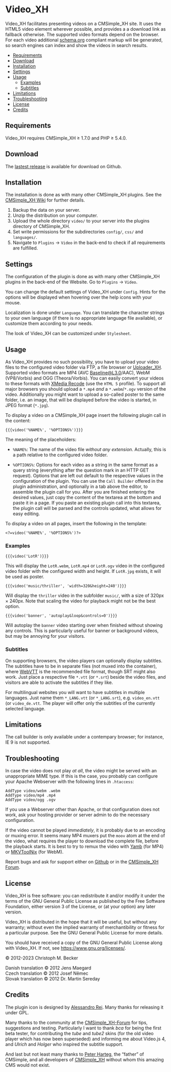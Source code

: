 # Video_XH

Video_XH facilitates presenting videos on a CMSimple_XH site. It uses the
HTML5 video element wherever possible, and provides a a download link as
fallback otherwise. The supported video formats depend on the browser.
For each video additional <a href="https://schema.org/">schema.org</a>
compliant markup will be generated, so search engines can index and show the
videos in search results.

- [Requirements](#requirements)
- [Download](#download)
- [Installation](#installation)
- [Settings](#settings)
- [Usage](#usage)
  - [Examples](#examples)
  - [Subtitles](#subtitles)
- [Limitations](#limitations)
- [Troubleshooting](#troubleshooting)
- [License](#license)
- [Credits](#credits)

## Requirements

Video_XH requires CMSimple_XH ≥ 1.7.0 and PHP ≥ 5.4.0.

## Download

The [lastest release](https://github.com/cmb69/video_xh/releases/latest)
is available for download on Github.

## Installation

The installation is done as with many other CMSimple_XH plugins. See the
[CMSimple_XH Wiki](https://wiki.cmsimple-xh.org/?for-users/working-with-the-cms/plugins)
for further details.

1. Backup the data on your server.
1. Unzip the distribution on your computer.
1. Upload the whole directory `video/` to your server into
   the plugins directory of CMSimple_XH.
1. Set write permissions for the subdirectories `config/`,
   `css/` and `languages/`.
1. Navigate to `Plugins` → `Video` in the back-end to check
   if all requirements are fulfilled.

## Settings

The configuration of the plugin is done as with many other CMSimple_XH plugins
in the back-end of the Website. Go to `Plugins` → `Video`.

You can change the default settings of Video_XH under `Config`. Hints
for the options will be displayed when hovering over the help icons with
your mouse.

Localization is done under `Language`. You can translate the character
strings to your own language (if there is no appropriate language file
available), or customize them according to your needs.

The look of Video_XH can be customized under `Stylesheet`.

## Usage

As Video_XH provides no such possibility, you have to upload your video
files to the configured video folder via FTP, a file browser or
[Uploader_XH](https://github.com/cmb69/uploader_xh).
Supported video formats are MP4 (AVC Baseline@L3.0/AAC), WebM (VP8/Vorbis)
and OGG (Theora/Vorbis).
You can easily convert your videos to these formats with
[XMedia Recode](https://www.xmedia-recode.de/) (use the `HTML 5` profile).
To support all major browsers you should upload a
`*.mp4` *and* a `*.webm`/`*.ogv` version of the video.
Additionally you might want to upload a so-called
poster to the same folder, i.e. an image, that will be displayed before the
video is started, in JPEG format (`*.jpg`).

To display a video on a CMSimple_XH page insert the following plugin call in
the content:

    {{{video('%NAME%', '%OPTIONS%')}}}

The meaning of the placeholders:

- `%NAME%`:
  The name of the video file *without any extension*.
  Actually, this is a path relative to the configured video folder.

- `%OPTIONS%`:
  Options for each video as a string in the same format as a query string
  (everything after the question mark in an HTTP GET request).
  Options that are left out default to the respective values in the
  configuration of the plugin.
  You can use the `Call Builder` offered in the plugin administration,
  and optionally in a tab above the editor, to assemble the plugin call for
  you.
  After you are finished entering the desired values, just copy the
  content of the textarea at the bottom and paste it in a page.
  If you paste an existing plugin call into this textarea, the plugin call will
  be parsed and the controls updated, what allows for easy editing.

To display a video on all pages, insert the following in the template:

    <?=video('%NAME%', '%OPTIONS%')?>

### Examples

    {{{video('LotR')}}}

This will display the `LotR.webm`, `LotR.mp4` or `LotR.ogv` video in the
configured video folder with the configured width and height.
If `LotR.jpg` exists, it will be used as poster.

    {{{video('music/thriller', 'width=320&height=240')}}}

Will display the `thriller` video in the subfolder `music/`,
with a size of 320px × 240px.
Note that scaling the video for playback might not be the best option.

    {{{video('banner', 'autoplay&loop&controls=0')}}}

Will autoplay the `banner` video starting over when finished
without showing any controls.
This is particularly useful for banner or background videos,
but may be annoying for your visitors.

### Subtitles

On supporting browsers, the video players can optionally display subtitles.
The subtitles have to be in separate files (not muxed into the container),
where [WebVTT](https://developer.mozilla.org/en-US/docs/Web/API/WebVTT_API)
is the recommended file format, though SRT might also work.
Just place a respective file `*.vtt` (or `*.srt`) beside the video files,
and visitors are able to activate the subtitles if they like.

For multilingual websites you will want to have subtitles in multiple languages.
Just name them `*_LANG.vtt` (or `*_LANG.srt`), e.g. `video_en.vtt` (or
`video_de.vtt`.
The player will offer only the subtitles of the currently selected language.

## Limitations

The call builder is only available under a contempary browser; for instance,
IE 9 is not supported.

## Troubleshooting

In case the video does not play *at all*, the video might be served
with an unappropriate MIME type.
If this is the case, you probably can configure your Apache Webserver
with the following lines in `.htaccess`:

    AddType video/webm .webm
    AddType video/mp4 .mp4
    AddType video/ogg .ogv

If you use a Webserver other than Apache, or that configuration does not work,
ask your hosting provider or server admin to do the necessary configuration.

If the video cannot be played *immediately*,
it is probably due to an encoding or muxing error.
It seems many MP4 muxers put the `moov` atom at the end of the video,
what requires the player to download the complete file,
before the playback starts.
It is best to try to remux the video with
[Yamb](http://yamb.unite-video.com/) (for MP4) or
[MKVToolNix](https://mkvtoolnix.download/) (for WebM).

Report bugs and ask for support either on
[Github](https://github.com/cmb69/video_xh/issues)
or in the [CMSimple_XH Forum](https://cmsimpleforum.com/).

## License

Video_XH is free software: you can redistribute it and/or modify it
under the terms of the GNU General Public License as published
by the Free Software Foundation, either version 3 of the License,
or (at your option) any later version.

Video_XH is distributed in the hope that it will be useful,
but without any warranty; without even the implied warranty of merchantibility
or fitness for a particular purpose.
See the GNU General Public License for more details.

You should have received a copy of the GNU General Public License
along with Video_XH. If not, see https://www.gnu.org/licenses/.

© 2012-2023 Christoph M. Becker

Danish translation © 2012 Jens Maegard  
Czech translation © 2012 Josef Němec  
Slovak translation © 2012 Dr. Martin Sereday

## Credits

The plugin icon is designed by [Alessandro Rei](http://www.mentalrey.it/).
Many thanks for releasing it under GPL.

Many thanks to the community at the [CMSimple_XH-Forum](https://www.cmsimpleforum.com/)
for tips, suggestions and testing.
Particularly I want to thank *bca* for being the first beta tester,
for contributing the *tube* and *tube2* skins
(for the old video player which has now been superseded)
and informing me about Video.js 4,
and *Ulrich* and *Holger* who inspired the subtitle support.

And last but not least many thanks to [Peter Harteg](http://www.harteg.dk/),
the “father” of CMSimple, and all developers of [CMSimple_XH](https://www.cmsimple-xh.org/)
without whom this amazing CMS would not exist.
